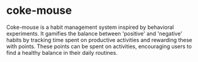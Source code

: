 # coke-mouse
Coke-mouse is a habit management system inspired by behavioral experiments. It gamifies the balance between 'positive' and 'negative' habits by tracking time spent on productive activities and rewarding these with points. These points can be spent on activities, encouraging users to find a healthy balance in their daily routines.

